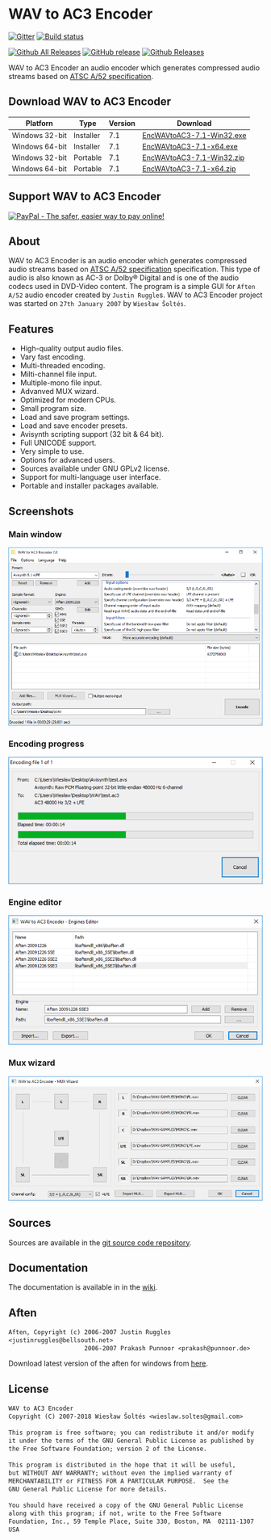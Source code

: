 ﻿# WAV to AC3 Encoder

[![Gitter](https://badges.gitter.im/wieslawsoltes/wavtoac3encoder.svg)](https://gitter.im/wieslawsoltes/wavtoac3encoder?utm_source=badge&utm_medium=badge&utm_campaign=pr-badge)
[![Build status](https://ci.appveyor.com/api/projects/status/xgpr76v102iu86wr/branch/master?svg=true)](https://ci.appveyor.com/project/wieslawsoltes/wavtoac3encoder/branch/master)

[![Github All Releases](https://img.shields.io/github/downloads/wieslawsoltes/wavtoac3encoder/total.svg)](https://github.com/wieslawsoltes/wavtoac3encoder)
[![GitHub release](https://img.shields.io/github/release/wieslawsoltes/wavtoac3encoder.svg)](https://github.com/wieslawsoltes/wavtoac3encoder)
[![Github Releases](https://img.shields.io/github/downloads/wieslawsoltes/wavtoac3encoder/latest/total.svg)](https://github.com/wieslawsoltes/wavtoac3encoder)

WAV to AC3 Encoder an audio encoder which generates compressed audio streams based on [ATSC A/52 specification](https://en.wikipedia.org/wiki/Dolby_Digital).

## Download WAV to AC3 Encoder

| Platforn              | Type        | Version       | Download                                                                                                                               |
|-----------------------|-------------|---------------|----------------------------------------------------------------------------------------------------------------------------------------|
| Windows 32-bit        | Installer   | 7.1           | [EncWAVtoAC3-7.1-Win32.exe](https://github.com/wieslawsoltes/wavtoac3encoder/releases/download/7.1/EncWAVtoAC3-7.1-Win32.exe)          |
| Windows 64-bit        | Installer   | 7.1           | [EncWAVtoAC3-7.1-x64.exe](https://github.com/wieslawsoltes/wavtoac3encoder/releases/download/7.1/EncWAVtoAC3-7.1-x64.exe)              |
| Windows 32-bit        | Portable    | 7.1           | [EncWAVtoAC3-7.1-Win32.zip](https://github.com/wieslawsoltes/wavtoac3encoder/releases/download/7.1/EncWAVtoAC3-7.1-Win32.zip)          |
| Windows 64-bit        | Portable    | 7.1           | [EncWAVtoAC3-7.1-x64.zip](https://github.com/wieslawsoltes/wavtoac3encoder/releases/download/7.1/EncWAVtoAC3-7.1-x64.zip)              |

## Support WAV to AC3 Encoder

[![PayPal - The safer, easier way to pay online!](https://www.paypalobjects.com/en_US/i/btn/btn_donate_SM.gif)](https://www.paypal.com/cgi-bin/webscr?cmd=_s-xclick&hosted_button_id=GFQMG36HPYT6W)

## About

WAV to AC3 Encoder is an audio encoder which generates compressed 
audio streams based on [ATSC A/52 specification](https://en.wikipedia.org/wiki/Dolby_Digital) specification. This type of audio 
is also known as AC-3 or Dolby® Digital and is one of the audio codecs 
used in DVD-Video content. The program is a simple GUI for `Aften` `A/52` 
audio encoder  created by `Justin Ruggle`s. WAV to AC3 Encoder 
project was started on `27th January 2007` by `Wiesław Šoltés`.

## Features

* High-quality output audio files.
* Vary fast encoding.
* Multi-threaded encoding.
* Milti-channel file input.
* Multiple-mono file input.
* Advanved MUX wizard.
* Optimized for modern CPUs.
* Small program size.
* Load and save program settings.
* Load and save encoder presets.
* Avisynth scripting support (32 bit & 64 bit).
* Full UNICODE support.
* Very simple to use.
* Options for advanced users.
* Sources available under GNU GPLv2 license.
* Support for multi-language user interface.
* Portable and installer packages available.

## Screenshots

### Main window

[![Main Window](screenshots/MainWindow.png)](https://github.com/wieslawsoltes/wavtoac3encoder/blob/master/screenshots/MainWindow.png)

### Encoding progress

[![Encoding Progress](screenshots/EncodingProgress.png)](https://github.com/wieslawsoltes/wavtoac3encoder/blob/master/screenshots/EncodingProgress.png)

### Engine editor

[![Engine Editor](screenshots/EngineEditor.png)](https://github.com/wieslawsoltes/wavtoac3encoder/blob/master/screenshots/EngineEditor.png)

### Mux wizard

[![Mux Wizard](screenshots/MuxWizard.png)](https://github.com/wieslawsoltes/wavtoac3encoder/blob/master/screenshots/MuxWizard.png)

## Sources

Sources are available in the [git source code repository](https://github.com/wieslawsoltes/wavtoac3encoder/).

## Documentation

The documentation is available in in the [wiki](https://github.com/wieslawsoltes/wavtoac3encoder/wiki).

## Aften

```
Aften, Copyright (c) 2006-2007 Justin Ruggles <justinruggles@bellsouth.net>
                     2006-2007 Prakash Punnoor <prakash@punnoor.de>
```
Download latest version of the aften for windows from [here](https://github.com/wieslawsoltes/AftenWindowsBuilds/releases).

## License

```
WAV to AC3 Encoder
Copyright (C) 2007-2018 Wiesław Šoltés <wieslaw.soltes@gmail.com>

This program is free software; you can redistribute it and/or modify
it under the terms of the GNU General Public License as published by
the Free Software Foundation; version 2 of the License.

This program is distributed in the hope that it will be useful,
but WITHOUT ANY WARRANTY; without even the implied warranty of
MERCHANTABILITY or FITNESS FOR A PARTICULAR PURPOSE.  See the
GNU General Public License for more details.

You should have received a copy of the GNU General Public License
along with this program; if not, write to the Free Software
Foundation, Inc., 59 Temple Place, Suite 330, Boston, MA  02111-1307  USA
```
